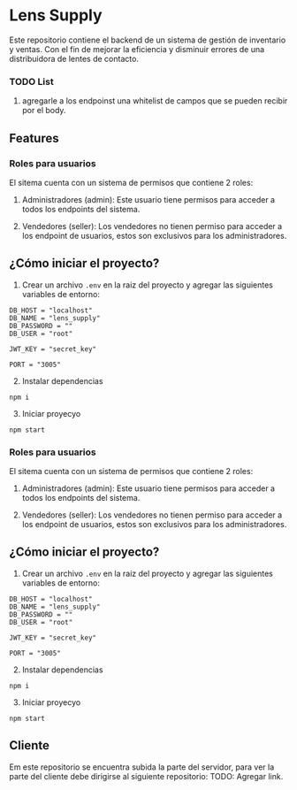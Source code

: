 # Lens Supply

Este repositorio contiene el backend de un sistema de gestión de inventario y ventas. Con el fin de mejorar la eficiencia y disminuir errores de una distribuidora de lentes de contacto.

### TODO List

1. agregarle a los endpoinst una whitelist de campos que se pueden recibir por el body.

## Features

### Roles para usuarios
El sitema cuenta con un sistema de permisos que contiene 2 roles:

1. Administradores (admin): Este usuario tiene permisos para acceder a todos los endpoints del sistema.

2. Vendedores (seller): Los vendedores no tienen permiso para acceder a los endpoint de usuarios, estos son exclusivos para los administradores.

## ¿Cómo iniciar el proyecto?

1. Crear un archivo `.env` en la raiz del proyecto y agregar las siguientes variables de entorno:

```
DB_HOST = "localhost"
DB_NAME = "lens_supply"
DB_PASSWORD = ""
DB_USER = "root"

JWT_KEY = "secret_key"

PORT = "3005"
```

2. Instalar dependencias

```
npm i
```

3. Iniciar proyecyo

```
npm start
```

### Roles para usuarios
El sitema cuenta con un sistema de permisos que contiene 2 roles:

1. Administradores (admin): Este usuario tiene permisos para acceder a todos los endpoints del sistema.

2. Vendedores (seller): Los vendedores no tienen permiso para acceder a los endpoint de usuarios, estos son exclusivos para los administradores.

## ¿Cómo iniciar el proyecto?

1. Crear un archivo `.env` en la raiz del proyecto y agregar las siguientes variables de entorno:

```
DB_HOST = "localhost"
DB_NAME = "lens_supply"
DB_PASSWORD = ""
DB_USER = "root"

JWT_KEY = "secret_key"

PORT = "3005"
```

2. Instalar dependencias

```
npm i
```

3. Iniciar proyecyo

```
npm start
```

## Cliente

Em este repositorio se encuentra subida la parte del servidor, para ver la parte del cliente debe dirigirse al siguiente repositorio:
TODO: Agregar link.
